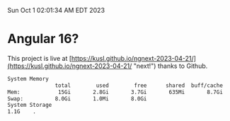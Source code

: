 Sun Oct  1 02:01:34 AM EDT 2023

# Angular 16?


This project is live at [https://kusl.github.io/ngnext-2023-04-21/](https://kusl.github.io/ngnext-2023-04-21/ "next!") thanks to Github.

```bash
System Memory
               total        used        free      shared  buff/cache   available
Mem:            15Gi       2.8Gi       3.7Gi       635Mi       8.7Gi        11Gi
Swap:          8.0Gi       1.0Mi       8.0Gi
System Storage
1.1G	.
```
```bash
